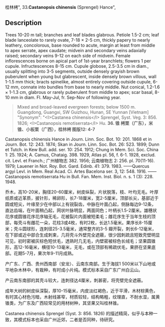 桂林栲",
33.**Castanopsis chinensis** (Sprengel) Hance",

## Description
Trees 10-20 m tall; branches and leaf blades glabrous. Petiole 1.5-2 cm; leaf blade lanceolate to rarely ovate, 7-18 ×  2-5 cm, thickly papery to nearly leathery, concolorous, base rounded to acute, margin at least from middle to apex serrate, apex caudate; midvein and secondary veins adaxially raised; secondary veins 9-12 on each side of midvein. Female inflorescences borne on apical part of 1st-year branchlets; flowers 1 per cupule. Infructescences 8-15 cm. Cupule globose, 2.5-3.5 cm in diam., usually splitting into 3-5 segments, outside densely grayish brown puberulent when young but glabrescent, inside densely brown villous, wall 1-1.5 mm thick; bracts spinelike, almost entirely covering outside cupule, 6-12 mm, connate into bundles from base to nearly middle. Nut conical, 1.2-1.6 ×  1-1.3 cm, glabrous or rarely puberulent from middle to apex; scar basal, 8-10 mm in diam. Fl. May-Jul, fr. Sep-Nov of following year.

> Mixed and broad-leaved evergreen forests; below 1500 m. Guangdong, Guangxi, SW Guizhou, Hunan, SE Yunnan [Vietnam]
  "Synonym": "&lt;I&gt;Castanea chinensis&lt;/I&gt; Sprengel, Syst. Veg. 3: 856. 1826; &lt;I&gt;Castanopsis remotiserrata&lt;/I&gt; Hu.
**36. 锥 栲栗（广东），米锥、小板栗（广西），桂林栲 图版12: 4-7**

Castanopsis chinensis Hance in Journ. Linn. Soc. Bot. 10: 201. 1868 et in Journ. Bot. 12: 243. 1874; Skan in Journ. Linn. Soc. Bot. 26: 523. 1899; Dunn et Tutch. in Kew Bull. add. ser. 10: 254. 1912; Chung in Mem. Sci. Soc. China 1: 25. 1924; A. Camus, Chataig. 398. 1929, Atlas pl. 56, f. 6-1. 1928, exclud. cit. Levl. et Franch.; 广州植物志 382. 1956; 云南植物志 2: 256. pl. 70(11-16). 1979; Lauener in Not. Roy. Bot. Gard. Edinb. 41: 379. 1983. ——Quercus argyi Levl. in Mem. Real Acad. Ci. Artes Bacelona ser. 3, 12: 548. 1916. ——Castanopsis remotiserrata Hu in Bull. Fan. Mem. Inst. Biol. n. s. 1 (3): 228. 1948.

乔木，高10-20米，胸径20-60厘米，树皮纵裂，片状脱落，枝、叶均无毛。叶厚纸质或近革质，披针形，稀卵形，长7-18厘米，宽2-5厘米，顶部长尖，基部近于圆或短尖，叶缘至少在中部以上有锐裂齿，中脉在叶面凸起，侧脉每边9-12条，直达齿端，在叶面稍凸起，网状叶脉明显，两面同色；叶柄长1.5-2厘米。雄穗状花序或圆锥花序花序轴无毛，花被裂片内面被短柔毛；雌花序生于当年生枝的顶部，每壳斗有雌花一朵，花柱3或4枚，有时2枚，长达1.5毫米。果序长8-15厘米；壳斗圆球形，连刺径25-3.5毫米，通常整齐的3-5 瓣开裂，刺长6-12毫米，在下部或近中部合生成刺束，几将壳斗外壁完全遮蔽，很少因刺疏且短致壳壁明显可见，初时密被灰棕色短伏毛，透熟时几无毛，内壁密被棕色长绒毛；坚果圆锥形，高12-16毫米，横径10-13毫米，无毛，或在顶部有稀疏伏毛，果脐在坚果底部。花期5-7月，果次年9-11月成熟。

产广东、广西、贵州西南部（安龙）、云南东南部。生于海拔1 500米以下山地或平地杂木林中，有栽种，有时成小片纯。模式标本采自广东广州白云山。

产云南东南部的其壳斗较大，连刺径达4厘米，刺甚密，将壳壁完全遮蔽。

成年大树的树皮纵深裂，厚10-15毫米，内皮淡红褐色，近于平滑，木材棕黄色，有时其心材色污暗，木射线甚窄，材质较轻，结构略粗，纹理直，不耐水湿，属黄锥类，为广东及广西较常见的用材树种，其坚果又叫桂林锥。

Castanea chinensis Sprengel (Syst. 3: 856. 1826) 的描述精简，似乎与本种一致，其模式标本也采自广州近郊，二者是否同种，待研究。
